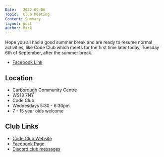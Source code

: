 ```yaml
---
Date:   2022-09-06
Topic:  Club Meeting
Content: Summary
layout: post
author: Mark
---
```

Hope you all had a good summer break and are ready to resume normal activities, like Code Club which meets for the first time later today, Tuesday 6th of September, after the summer break.



* [Facebook Link](https://www.facebook.com/1481985248595237/posts/5167482523378806/)

## Location

* Curborough Community Centre
* WS13 7NY
* Code Club
* Wednesdays 5:30 - 6:30pm
* 7 - 15 year olds welcome

## Club Links

* [Code Club Website](https://lichfield-code-club.github.io/)
* [Facebook Page](https://www.facebook.com/LichfieldCoders)
* [Discord club messages](https://discord.gg/szz6xGK)
